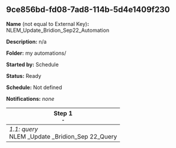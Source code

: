 ## 9ce856bd-fd08-7ad8-114b-5d4e1409f230

**Name** (not equal to External Key)**:** NLEM_Update_Bridion_Sep22_Automation

**Description:** n/a

**Folder:** my automations/

**Started by:** Schedule

**Status:** Ready

**Schedule:** Not defined

**Notifications:** _none_


| Step 1<br>_<small>-</small>_ |
| --- |
| _1.1: query_<br>NLEM _Update _Bridion_Sep 22_Query |
